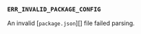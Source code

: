 ### `ERR_INVALID_PACKAGE_CONFIG`

An invalid [`package.json`][] file failed parsing.

<a id="ERR_INVALID_PACKAGE_TARGET"></a>
